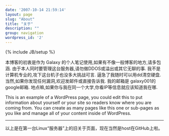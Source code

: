 ```yaml
---
date: '2007-10-14 21:59:14'
layout: page
slug: "About"
title: "关于"
description: ""
group: navigation
wordpress_id: '2'
---
```

{% include JB/setup %}

本博客的初衷是作为 Galaxy 的个人笔记使用,如果有不像一般博客的地方,请多包涵.
由于本人同时要管理这台服务器,请勿做DDOS或溢出或其它无聊的事. 我不是计算机专业的,攻下这台机子也没多大挑战可言. 逼急了我随时可以用dd清空硬盘.
当然,如果你发现任何漏洞,欢迎发邮件或直接告诉我. 我的邮箱是 galaxy001的google邮箱. 地点嘛,如果你与我在同一个大学,你看IP等信息就应该知道我在哪.

This is an example of a WordPress page, you could edit this to put information about yourself or your site so readers know where you are coming from. You can create as many pages like this one or sub-pages as you like and manage all of your content inside of WordPress.

* * *

以上是在第一台Linux“服务器”上的旧关于页面，现在当然是host在GitHub上啦。
